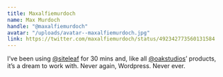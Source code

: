 ```yaml
---
title: Maxalfiemurdoch
name: Max Murdoch
handle: "@maxalfiemurdoch"
avatar: "/uploads/avatar--maxalfiemurdoch.jpg"
link: https://twitter.com/maxalfiemurdoch/status/492342773560131584
---
```


I’ve been using [@siteleaf](https://twitter.com/siteleaf) for 30 mins and, like all [@oakstudios](https://twitter.com/oakstudios)’ products, it’s a dream to work with. Never again, Wordpress. Never ever.
